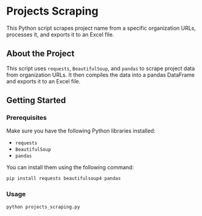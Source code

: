 # Projects Scraping

This Python script scrapes project name from a specific organization URLs, processes it, and exports it to an Excel file.

## About the Project

This script uses `requests`, `BeautifulSoup`, and `pandas` to scrape project data from organization URLs. It then compiles the data into a pandas DataFrame and exports it to an Excel file.

## Getting Started

### Prerequisites

Make sure you have the following Python libraries installed:

- `requests`
- `BeautifulSoup`
- `pandas`

You can install them using the following command:

```bash
pip install requests beautifulsoup4 pandas
```
### Usage
```bash
python projects_scraping.py
```

